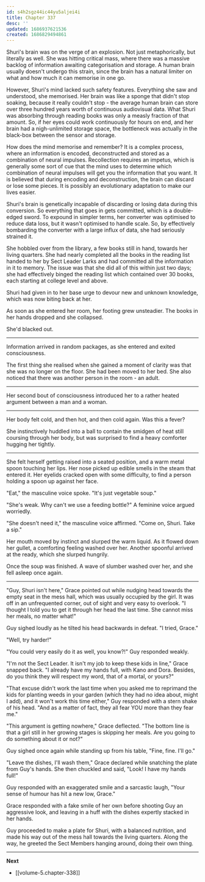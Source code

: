 ```yaml
---
id: s4h2sgz44ic44yu5aljei4i
title: Chapter 337
desc: ''
updated: 1686937621536
created: 1686829494861
---
```


Shuri's brain was on the verge of an explosion. Not just metaphorically, but literally as well. She was hitting critical mass, where there was a massive backlog of information awaiting categorisation and storage. A human brain usually doesn't undergo this strain, since the brain has a natural limiter on what and how much it can memorise in one go.

However, Shuri's mind lacked such safety features. Everything she saw and understood, she memorised. Her brain was like a sponge that didn't stop soaking, because it really couldn't stop - the average human brain can store over three hundred years worth of continuous audiovisual data. What Shuri was absorbing through reading books was only a measly fraction of that amount. So, if her eyes could work continuously for hours on end, and her brain had a nigh-unlimited storage space, the bottleneck was actually in the black-box between the sensor and storage.

How does the mind memorise and remember? It is a complex process, where an information is encoded, deconstructed and stored as a combination of neural impulses. Recollection requires an impetus, which is generally some sort of cue that the mind uses to determine which combination of neural impulses will get you the information that you want. It is believed that during encoding and deconstruction, the brain can discard or lose some pieces. It is possibly an evolutionary adaptation to make our lives easier.

Shuri's brain is genetically incapable of discarding or losing data during this conversion. So everything that goes in gets committed, which is a double-edged sword. To expound in simpler terms, her converter was optimised to reduce data loss, but it wasn't optimised to handle scale. So, by effectively bombarding the converter with a large influx of data, she had seriously strained it.

She hobbled over from the library, a few books still in hand, towards her living quarters. She had nearly completed all the books in the reading list handed to her by Sect Leader Larks and had committed all the information in it to memory. The issue was that she did all of this within just two days; she had effectively binged the reading list which contained over 30 books, each starting at college level and above.

Shuri had given in to her base urge to devour new and unknown knowledge, which was now biting back at her.

As soon as she entered her room, her footing grew unsteadier. The books in her hands dropped and she collapsed.

She'd blacked out.

____

Information arrived in random packages, as she entered and exited consciousness.

The first thing she realised when she gained a moment of clarity was that she was no longer on the floor. She had been moved to her bed. She also noticed that there was another person in the room - an adult.

____

Her second bout of consciousness introduced her to a rather heated argument between a man and a woman.

____

Her body felt cold, and then hot, and then cold again. Was this a fever?

She instinctively huddled into a ball to contain the smidgen of heat still coursing through her body, but was surprised to find a heavy comforter hugging her tightly.

____

She felt herself getting raised into a seated position, and a warm metal spoon touching her lips. Her nose picked up edible smells in the steam that entered it. Her eyelids cracked open with some difficulty, to find a person holding a spoon up against her face.

"Eat," the masculine voice spoke. "It's just vegetable soup."

"She's weak. Why can't we use a feeding bottle?" A feminine voice argued worriedly.

"She doesn't need it," the masculine voice affirmed. "Come on, Shuri. Take a sip."

Her mouth moved by instinct and slurped the warm liquid. As it flowed down her gullet, a comforting feeling washed over her. Another spoonful arrived at the ready, which she slurped hungrily.

Once the soup was finished. A wave of slumber washed over her, and she fell asleep once again.

____

"Guy, Shuri isn't here," Grace pointed out while nudging head towards the empty seat in the mess hall, which was usually occupied by the girl. It was off in an unfrequented corner, out of sight and very easy to overlook. "I thought I told you to get it through her head the last time. She cannot miss her meals, no matter what!"

Guy sighed loudly as he tilted his head backwards in defeat. "I tried, Grace."

"Well, try harder!"

"You could very easily do it as well, you know?!" Guy responded weakly.

"I'm not the Sect Leader. It isn't my job to keep these kids in line," Grace snapped back. "I already have my hands full, with Kano and Dora. Besides, do you think they will respect my word, that of a mortal, or yours?"

"That excuse didn't work the last time when you asked me to reprimand the kids for planting weeds in your garden (which they had no idea about, might I add), and it won't work this time either," Guy responded with a stern shake of his head. "And as a matter of fact, they all fear YOU more than they fear me."

"This argument is getting nowhere," Grace deflected. "The bottom line is that a girl still in her growing stages is skipping her meals. Are you going to do something about it or not?"

Guy sighed once again while standing up from his table, "Fine, fine. I'll go."

"Leave the dishes, I'll wash them," Grace declared while snatching the plate from Guy's hands. She then chuckled and said, "Look! I have my hands full!"

Guy responded with an exaggerated smile and a sarcastic laugh, "Your sense of humour has hit a new low, Grace."

Grace responded with a fake smile of her own before shooting Guy an aggressive look, and leaving in a huff with the dishes expertly stacked in her hands.

Guy proceeded to make a plate for Shuri, with a balanced nutrition, and made his way out of the mess hall towards the living quarters. Along the way, he greeted the Sect Members hanging around, doing their own thing.



____

**Next**
* [[volume-5.chapter-338]]